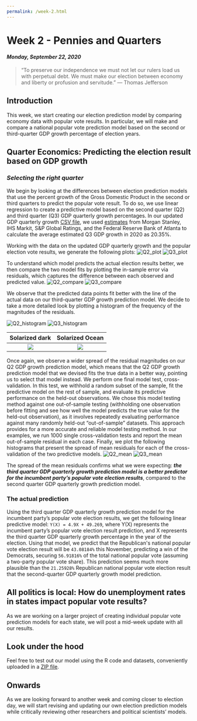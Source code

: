 ```yaml
---
permalink: /week-2.html
---
```


# **Week 2 - Pennies and Quarters**
#### ***Monday, September 22, 2020***

> “To preserve our independence we must not let our rulers load us with perpetual debt. We must make our election between economy and liberty or profusion and servitude.”
― Thomas Jefferson

## **Introduction**
This week, we start creating our election prediction model by comparing economy data with popular vote results. In particular, we will make and compare a national popular vote prediction model based on the second or third-quarter GDP growth percentage of election years.

## **Quarter Economics: Predicting the election result based on GDP growth**
### _Selecting the right quarter_
We begin by looking at the differences between election prediction models that use the percent growth of the Gross Domestic Product in the second or third quarters to predict the popular vote result. To do so, we use linear regression to create a predictive model based on the second quarter (Q2) and third quarter (Q3) GDP quarterly growth percentages. In our updated GDP quarterly growth [CSV file](/updated_econ.csv), we used [estimates](https://fortune.com/2020/08/06/us-gdp-growth-record-rebound-q3-2020-election/) from Morgan Stanley, IHS Markit, S&P Global Ratings, and the Federal Reserve Bank of Atlanta to calculate the average estimated Q3 GDP growth in 2020 as 20.35%.

Working with the data on the updated GDP quarterly growth and the popular election vote results, we generate the following plots:
![Q2_plot](/Q2.png)
![Q3_plot](/Q3.png)

To understand which model predicts the actual election results better, we then compare the two model fits by plotting the in-sample error via residuals, which captures the difference between each observed and predicted value.
![Q2_compare](/Q2-compare.png)
![Q3_compare](/Q3-compare.png)

We observe that the predicted data points fit better with the line of the actual data on our third-quarter GDP growth prediction model. We decide to take a more detailed look by plotting a histogram of the frequency of the magnitudes of the residuals. 

![Q2_histogram](/Q2-hist.png) ![Q3_histogram](/Q3-hist.png)

Solarized dark             |  Solarized Ocean
:-------------------------:|:-------------------------:
![](/Q2-hist.png)          |  ![](/Q3-hist.png)

Once again, we observe a wider spread of the residual magnitudes on our Q2 GDP growth prediction model, which means that the Q2 GDP growth prediction model that we devised fits the true data in a better way, pointing us to select that model instead. We perform one final model test, cross-validation. In this test, we withhold a random subset of the sample, fit the predictive model on the rest of sample, and evaluate its predictive performance on the held-out observations. We chose this model testing method against one out-of-sample testing (withholding one observation before fitting and see how well the model predicts the true value for the held-out observation), as it involves repeatedly evaluating performance against many randomly held-out “out-of-sample” datasets. This approach provides for a more accurate and reliable model testing method. In our examples, we run 1000 single cross-validation tests and report the mean out-of-sample residual in each case. Finally, we plot the following histograms that present the spread of mean residuals for each of the cross-validation of the two predictive models.
![Q2_mean](/Q2-mean.png)
![Q3_mean](/Q3-mean.png)

The spread of the mean residuals confirms what we were expecting: ***the third quarter GDP quarterly growth prediction model is a better predictor for the incumbent party’s popular vote election results***, compared to the second quarter GDP quarterly growth prediction model.

### The actual prediction
Using the third quarter GDP quarterly growth prediction model for the incumbent party’s popular vote election results, we get the following linear predictive model: `Y(X) = 4.9X + 49.269`, where Y(X) represents the incumbent party’s popular vote election result prediction, and X represents the third quarter GDP quarterly growth percentage in the year of the election. Using that model, we predict that the Republican's national popular vote election result will be `43.08184%` this November, predicting a win of the Democrats, securing `56.91816%` of the total national popular vote (assuming a two-party popular vote share). This prediction seems much more plausible than the `21.25928%` Republican national popular vote election result that the second-quarter GDP quarterly growth model prediction.

## **All politics is local: How do unemployment rates in states impact popular vote results?**
As we are working on a larger project of creating individual popular vote prediction models for each state, we will post a mid-week update with all our results.

## **Look under the hood**
Feel free to test out our model using the R code and datasets, conveniently uploaded in a [ZIP file](/week-2.zip).

## **Onwards**
As we are looking forward to another week and coming closer to election day, we will start revising and updating our own election prediction models while critically reviewing other researchers and political scientists’ models. 
